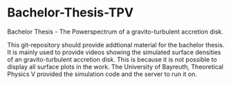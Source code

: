 # Bachelor-Thesis-TPV
Bachelor Thesis - The Powerspectrum of a gravito-turbulent accretion disk.

This git-repository should provide addtional material for the bachelor thesis. 
It is mainly used to provide videos showing the simulated surface densities of an gravito-turbulent accretion disk. This is because it is not possible to display all surface plots in the work.
The University of Bayreuth, Theoretical Physics V provided the simulation code and the server to run it on.

